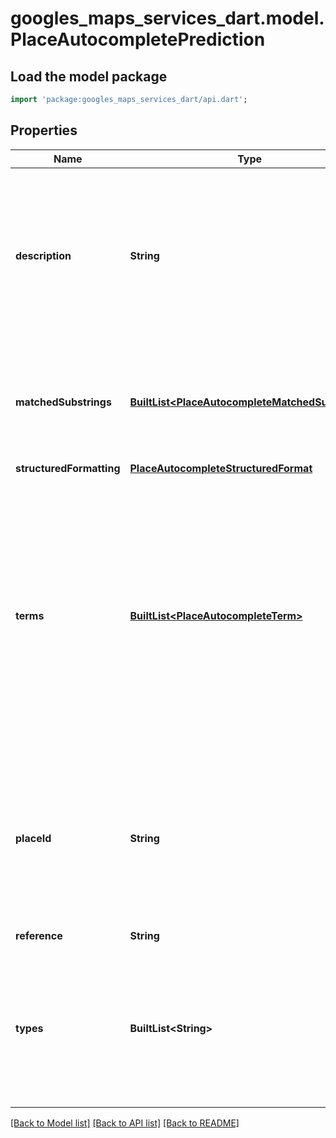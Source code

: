 # googles_maps_services_dart.model.PlaceAutocompletePrediction

## Load the model package
```dart
import 'package:googles_maps_services_dart/api.dart';
```

## Properties
Name | Type | Description | Notes
------------ | ------------- | ------------- | -------------
**description** | **String** | Contains the human-readable name for the returned result. For `establishment` results, this is usually the business name. This content is meant to be read as-is. Do not programmatically parse the formatted address. | 
**matchedSubstrings** | [**BuiltList&lt;PlaceAutocompleteMatchedSubstring&gt;**](PlaceAutocompleteMatchedSubstring.md) | A list of substrings that describe the location of the entered term in the prediction result text, so that the term can be highlighted if desired. | 
**structuredFormatting** | [**PlaceAutocompleteStructuredFormat**](PlaceAutocompleteStructuredFormat.md) |  | 
**terms** | [**BuiltList&lt;PlaceAutocompleteTerm&gt;**](PlaceAutocompleteTerm.md) | Contains an array of terms identifying each section of the returned description (a section of the description is generally terminated with a comma). Each entry in the array has a `value` field, containing the text of the term, and an `offset` field, defining the start position of this term in the description, measured in Unicode characters. | 
**placeId** | **String** | A textual identifier that uniquely identifies a place. To retrieve information about the place, pass this identifier in the placeId field of a Places API request. For more information about place IDs, see the [Place IDs](https://developers.google.com/maps/documentation/places/web-service/place-id) overview. | [optional] 
**reference** | **String** | (Deprecated) See place_id. | [optional] 
**types** | **BuiltList&lt;String&gt;** | Contains an array of types that apply to this place. For example: `[ \"political\", \"locality\" ]` or `[ \"establishment\", \"geocode\", \"beauty_salon\" ]`. The array can contain multiple values. Learn more about [Place types](https://developers.google.com/maps/documentation/places/web-service/supported_types).  | [optional] 

[[Back to Model list]](../README.md#documentation-for-models) [[Back to API list]](../README.md#documentation-for-api-endpoints) [[Back to README]](../README.md)


